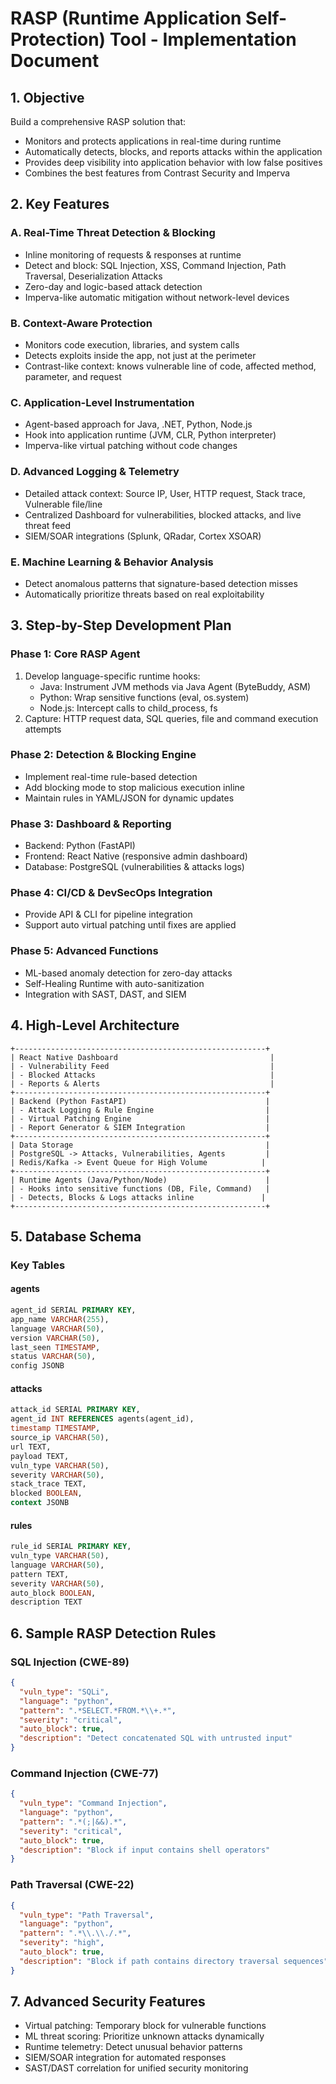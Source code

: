 # RASP (Runtime Application Self-Protection) Tool - Implementation Document

## 1. Objective

Build a comprehensive RASP solution that:
- Monitors and protects applications in real-time during runtime
- Automatically detects, blocks, and reports attacks within the application
- Provides deep visibility into application behavior with low false positives
- Combines the best features from Contrast Security and Imperva

## 2. Key Features

### A. Real-Time Threat Detection & Blocking
- Inline monitoring of requests & responses at runtime
- Detect and block: SQL Injection, XSS, Command Injection, Path Traversal, Deserialization Attacks
- Zero-day and logic-based attack detection
- Imperva-like automatic mitigation without network-level devices

### B. Context-Aware Protection
- Monitors code execution, libraries, and system calls
- Detects exploits inside the app, not just at the perimeter
- Contrast-like context: knows vulnerable line of code, affected method, parameter, and request

### C. Application-Level Instrumentation
- Agent-based approach for Java, .NET, Python, Node.js
- Hook into application runtime (JVM, CLR, Python interpreter)
- Imperva-like virtual patching without code changes

### D. Advanced Logging & Telemetry
- Detailed attack context: Source IP, User, HTTP request, Stack trace, Vulnerable file/line
- Centralized Dashboard for vulnerabilities, blocked attacks, and live threat feed
- SIEM/SOAR integrations (Splunk, QRadar, Cortex XSOAR)

### E. Machine Learning & Behavior Analysis
- Detect anomalous patterns that signature-based detection misses
- Automatically prioritize threats based on real exploitability

## 3. Step-by-Step Development Plan

### Phase 1: Core RASP Agent
1. Develop language-specific runtime hooks:
   - Java: Instrument JVM methods via Java Agent (ByteBuddy, ASM)
   - Python: Wrap sensitive functions (eval, os.system)
   - Node.js: Intercept calls to child_process, fs
2. Capture: HTTP request data, SQL queries, file and command execution attempts

### Phase 2: Detection & Blocking Engine
- Implement real-time rule-based detection
- Add blocking mode to stop malicious execution inline
- Maintain rules in YAML/JSON for dynamic updates

### Phase 3: Dashboard & Reporting
- Backend: Python (FastAPI)
- Frontend: React Native (responsive admin dashboard)
- Database: PostgreSQL (vulnerabilities & attacks logs)

### Phase 4: CI/CD & DevSecOps Integration
- Provide API & CLI for pipeline integration
- Support auto virtual patching until fixes are applied

### Phase 5: Advanced Functions
- ML-based anomaly detection for zero-day attacks
- Self-Healing Runtime with auto-sanitization
- Integration with SAST, DAST, and SIEM

## 4. High-Level Architecture

```
+--------------------------------------------------------+
| React Native Dashboard                                  |
| - Vulnerability Feed                                    |
| - Blocked Attacks                                       |
| - Reports & Alerts                                      |
+--------------------------------------------------------+
| Backend (Python FastAPI)                               |
| - Attack Logging & Rule Engine                         |
| - Virtual Patching Engine                              |
| - Report Generator & SIEM Integration                  |
+--------------------------------------------------------+
| Data Storage                                           |
| PostgreSQL -> Attacks, Vulnerabilities, Agents         |
| Redis/Kafka -> Event Queue for High Volume            |
+--------------------------------------------------------+
| Runtime Agents (Java/Python/Node)                      |
| - Hooks into sensitive functions (DB, File, Command)   |
| - Detects, Blocks & Logs attacks inline               |
+--------------------------------------------------------+
```

## 5. Database Schema

### Key Tables

#### agents
```sql
agent_id SERIAL PRIMARY KEY,
app_name VARCHAR(255),
language VARCHAR(50),
version VARCHAR(50),
last_seen TIMESTAMP,
status VARCHAR(50),
config JSONB
```

#### attacks
```sql
attack_id SERIAL PRIMARY KEY,
agent_id INT REFERENCES agents(agent_id),
timestamp TIMESTAMP,
source_ip VARCHAR(50),
url TEXT,
payload TEXT,
vuln_type VARCHAR(50),
severity VARCHAR(50),
stack_trace TEXT,
blocked BOOLEAN,
context JSONB
```

#### rules
```sql
rule_id SERIAL PRIMARY KEY,
vuln_type VARCHAR(50),
language VARCHAR(50),
pattern TEXT,
severity VARCHAR(50),
auto_block BOOLEAN,
description TEXT
```

## 6. Sample RASP Detection Rules

### SQL Injection (CWE-89)
```json
{
  "vuln_type": "SQLi",
  "language": "python",
  "pattern": ".*SELECT.*FROM.*\\+.*",
  "severity": "critical",
  "auto_block": true,
  "description": "Detect concatenated SQL with untrusted input"
}
```

### Command Injection (CWE-77)
```json
{
  "vuln_type": "Command Injection",
  "language": "python",
  "pattern": ".*(;|&&).*",
  "severity": "critical",
  "auto_block": true,
  "description": "Block if input contains shell operators"
}
```

### Path Traversal (CWE-22)
```json
{
  "vuln_type": "Path Traversal",
  "language": "python",
  "pattern": ".*\\.\\./.*",
  "severity": "high",
  "auto_block": true,
  "description": "Block if path contains directory traversal sequences"
}
```

## 7. Advanced Security Features

- Virtual patching: Temporary block for vulnerable functions
- ML threat scoring: Prioritize unknown attacks dynamically
- Runtime telemetry: Detect unusual behavior patterns
- SIEM/SOAR integration for automated responses
- SAST/DAST correlation for unified security monitoring 